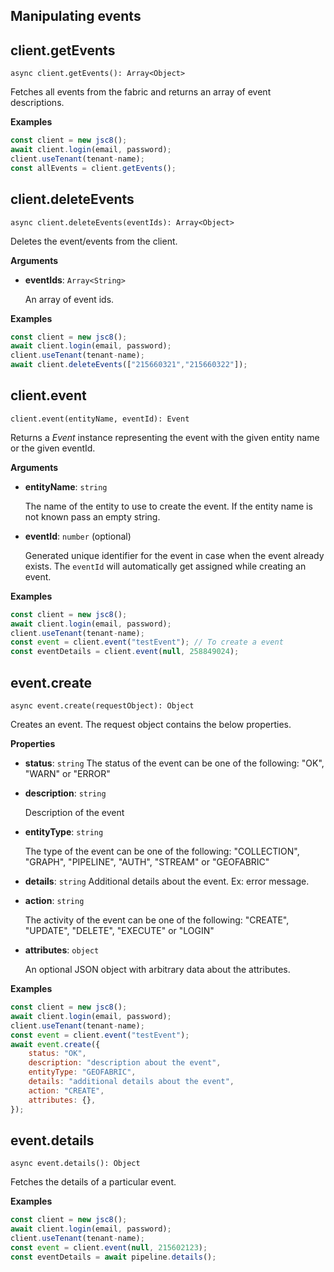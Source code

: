 ## Manipulating events

## client.getEvents

`async client.getEvents(): Array<Object>`

Fetches all events from the fabric and returns an array of event descriptions.

**Examples**

```js
const client = new jsc8();
await client.login(email, password);
client.useTenant(tenant-name);
const allEvents = client.getEvents();
```

## client.deleteEvents

`async client.deleteEvents(eventIds): Array<Object>`

Deletes the event/events from the client.

**Arguments**

- **eventIds**: `Array<String>`

  An array of event ids.

**Examples**

```js
const client = new jsc8();
await client.login(email, password);
client.useTenant(tenant-name);
await client.deleteEvents(["215660321","215660322"]);
```

## client.event

`client.event(entityName, eventId): Event`

Returns a _Event_ instance representing the event with the given entity name or the given eventId.

**Arguments**

- **entityName**: `string`

  The name of the entity to use to create the event. If the entity name is not known pass an empty string.

- **eventId**: `number` (optional)

  Generated unique identifier for the event in case when the event already exists. The `eventId` will automatically get assigned while creating an event.

**Examples**

```js
const client = new jsc8();
await client.login(email, password);
client.useTenant(tenant-name);
const event = client.event("testEvent"); // To create a event
const eventDetails = client.event(null, 258849024);
```

## event.create

`async event.create(requestObject): Object`

Creates an event. The request object contains the below properties.

**Properties**

- **status**: `string`
  The status of the event can be one of the following: "OK", "WARN" or "ERROR"

- **description**: `string`

  Description of the event

- **entityType**: `string`

  The type of the event can be one of the following: "COLLECTION", "GRAPH", "PIPELINE", "AUTH", "STREAM" or "GEOFABRIC"

- **details**: `string`
  Additional details about the event. Ex: error message.

- **action**: `string`

  The activity of the event can be one of the following: "CREATE", "UPDATE", "DELETE", "EXECUTE" or "LOGIN"

- **attributes**: `object`

  An optional JSON object with arbitrary data about the attributes.

**Examples**

```js
const client = new jsc8();
await client.login(email, password);
client.useTenant(tenant-name);
const event = client.event("testEvent");
await event.create({
    status: "OK",
    description: "description about the event",
    entityType: "GEOFABRIC",
    details: "additional details about the event",
    action: "CREATE",
    attributes: {},
});
```

## event.details

`async event.details(): Object`

Fetches the details of a particular event.

**Examples**

```js
const client = new jsc8();
await client.login(email, password);
client.useTenant(tenant-name);
const event = client.event(null, 215602123);
const eventDetails = await pipeline.details();
```
